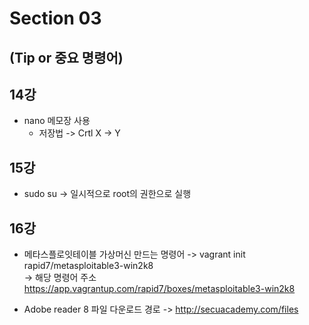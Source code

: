 # Section 03 
## (Tip or 중요 명령어)
## 14강 
- nano 메모장 사용 
    - 저장법 -> Crtl X -> Y

## 15강
- sudo su -> 일시적으로 root의 권한으로 실행

## 16강
- 메타스플로잇테이블 가상머신 만드는 명령어 -> vagrant init rapid7/metasploitable3-win2k8 </BR>
-> 해당 명령어 주소 https://app.vagrantup.com/rapid7/boxes/metasploitable3-win2k8
 
- Adobe reader 8 파일 다운로드 경로 -> http://secuacademy.com/files